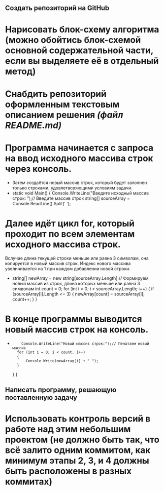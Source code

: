 

## Создать репозиторий на GitHub
# Нарисовать блок-схему алгоритма (можно обойтись блок-схемой основной содержательной части, если вы выделяете её в отдельный метод)
# Снабдить репозиторий оформленным текстовым описанием решения *(файл README.md)*
# Программа начинается с запроса на ввод исходного массива строк через консоль. 
* Затем создаётся новый массив строк, который будет заполнен только строками, 
удовлетворяющими условиям задачи. 
* static void Main()
    {
        Console.WriteLine("Введите исходный массив строк: ");// Введите  массив строк
        string[] sourceArray = Console.ReadLine().Split(' ');
# Далее идёт цикл for, который проходит по всем элементам исходного массива строк. 
Вслучае длина текущей строки меньше или равна 3 символам, она копируется в новый 
массив строк. Индекс нового массива увеличивается на 1 при каждом добавлении новой строки.
* string[] newArray = new string[sourceArray.Length];// Формируем новый массив из строк, длина которых меньше или равна 3 символам
        int count = 0;
        for (int i = 0; i < sourceArray.Length; i++)
        {
            if (sourceArray[i].Length <= 3)
            {
                newArray[count] = sourceArray[i];
                count++;
            }
        }
# В конце программы выводится новый массив строк на консоль.
*         Console.WriteLine("Новый массив строк:");// Печатаем новый массив
        for (int i = 0; i < count; i++)
        {
            Console.Write(newArray[i] + " ");
        }
    }
}

## Написать программу, решающую поставленную задачу
# Использовать контроль версий в работе над этим небольшим проектом (не должно быть так, что всё залито одним коммитом, как минимум этапы 2, 3, и 4 должны быть расположены в разных коммитах)